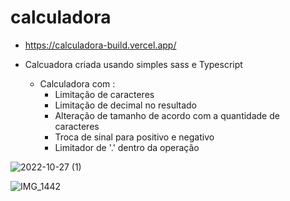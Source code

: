 # calculadora
 
- https://calculadora-build.vercel.app/

- Calcuadora criada usando simples sass e Typescript
    - Calculadora com :
        - Limitação de caracteres
        - Limitação de decimal no resultado 
        - Alteração de tamanho de acordo com a quantidade de caracteres
        - Troca de sinal para positivo e negativo
        - Limitador de '.' dentro da operação
        
        
![2022-10-27 (1)](https://user-images.githubusercontent.com/103390905/198334646-6e71c0af-45fb-4a90-93a3-d6cd4ec92ee8.png)


![IMG_1442](https://user-images.githubusercontent.com/103390905/198334662-15c4e494-23e9-46e8-bfd8-730c62612fc9.PNG)

